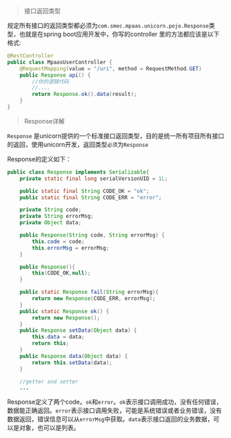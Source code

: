 > 接口返回类型

规定所有接口的返回类型都必须为`com.smec.mpaas.unicorn.pojo.Response`类型，也就是在spring boot应用开发中，你写的controller 里的方法都应该是以下格式:

```java
@RestController
public class MpaasUserController {
    @RequestMapping(value = "/uri", method = RequestMethod.GET)
    public Response api() {
        //你的逻辑代码
        //....
        return Response.ok().data(result);
    }
}
```

> Response详解

`Response` 是unicorn提供的一个标准接口返回类型，目的是统一所有项目所有接口的返回，使用unicorn开发，返回类型`必须`为`Response`


Response的定义如下：

```java
public class Response implements Serializable{
    private static final long serialVersionUID = 1L;

    public static final String CODE_OK = "ok";
    public static final String CODE_ERR = "error";

    private String code;
    private String errorMsg;
    private Object data;

    public Response(String code, String errorMsg) {
        this.code = code;
        this.errorMsg = errorMsg;
    }

    public Response(){
        this(CODE_OK,null);
    }

    public static Response fail(String errorMsg){
        return new Response(CODE_ERR, errorMsg);
    }
    public static Response ok() {
        return new Response();
    }
    public Response setData(Object data) {
        this.data = data;
        return this;
    }
    public Response data(Object data) {
        return this.setData(data);
    }

    //getter and setter
    ...
```

Response定义了两个code。`ok`和`error`。`ok`表示接口调用成功，没有任何错误，数据能正确返回。`error`表示接口调用失败，可能是系统错误或者业务错误，没有数据返回，错误信息可以从`errorMsg`中获取。`data`表示接口返回的业务数据，可以是对象，也可以是列表。
